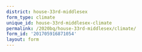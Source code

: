 ```yaml
---
district: house-33rd-middlesex
form_type: climate
unique_id: house-33rd-middlesex-climate
permalink: /2020bq/house-33rd-middlesex/climate/
form_id: '201705916871054'
layout: form
---
```

